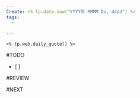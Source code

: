```yaml
---
Create: <% tp.date.now("YYYY年 MMMM Do, dddd") %>
tags: 
  - 

---
```

```ad-quote
<% tp.web.daily_quote() %>
```

#TODO 
- [ ] 






#REVIEW






#NEXT
